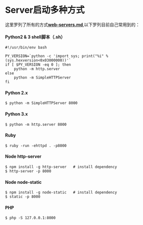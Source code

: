 # Server启动多种方式

这里罗列了所有的方式[**web-servers.md**](https://gist.github.com/willurd/5720255),以下罗列目前自己常用到的：

#### Python2 & 3 shell脚本（.sh）

```shell
#!/usr/bin/env bash

PY_VERSION=`python -c 'import sys; print("%i" % (sys.hexversion<0x03000000))'`
if [ $PY_VERSION -eq 0 ]; then
    python -m http.server
else
    python -m SimpleHTTPServer
fi
```



#### Python 2.x

```
$ python -m SimpleHTTPServer 8000
```

#### Python 3.x

```
$ python -m http.server 8000
```

#### Ruby

```
$ ruby -run -ehttpd . -p8000
```

#### Node http-server

```
$ npm install -g http-server   # install dependency
$ http-server -p 8000
```

#### Node node-static

```
$ npm install -g node-static   # install dependency
$ static -p 8000
```

#### PHP

```
$ php -S 127.0.0.1:8000
```

